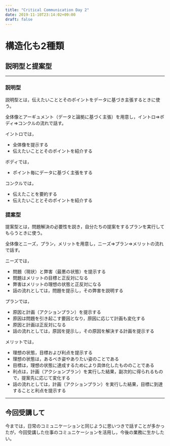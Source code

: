 ```yaml
---
title: "Critical Communication Day 2"
date: 2019-11-10T23:14:02+09:00
draft: false
---
```

# 構造化も2種類

## 説明型と提案型

---

### 説明型

説明型とは，伝えたいこととそのポイントをデータに基づき主張するときに使う。  

全体像とアーギュメント（データと論拠に基づく主張）を用意し，イントロ⇒ボディ⇒コンクルの流れで話す。  

イントロでは，

* 全体像を提示する
* 伝えたいこととそのポイントを紹介する

ボディでは，

* ポイント毎にデータに基づく主張をする

コンクルでは，

* 伝えたことを要約する
* 伝えたいこととそのポイントを紹介する

### 提案型

提案型とは，問題解決の必要性を説き，自分たちの提案をするプランを実行してもらうときに使う。

全体像とニーズ，プラン，メリットを用意し，ニーズ⇒プラン⇒メリットの流れで話す。

ニーズでは，

* 問題（現状）と弊害（最悪の状態）を提示する
* 問題はメリットの目標と正反対になる
* 弊害はメリットの理想の状態と正反対になる
* 話の流れとしては，問題を提示し，その弊害を説明する

プランでは，

* 原因と計画（アクションプラン）を提示する
* 原因は問題を引き起こす要因となり，原因に応じて計画も変化する
* 原因と計画は正反対になる
* 話の流れとしては，原因を提示し，その原因を解決する計画を提示する

メリットでは，

* 理想の状態，目標および利点を提示する
* 理想の状態は，あるべき姿やありたい姿のことである
* 目標は，理想の状態に達成するためにより具体化したもののことである
* 利点は，計画（アクションプラン）を実行した結果，副次的に得られるもので，提案先に応じて変化する
* 話の流れとしては，計画（アクションプラン）を実行した結果，目標に到達することと利点を提示する

---

## 今回受講して

今までは，日常のコミュニケーションと同じように思いつきで話すことが多かったが，今回受講した仕事のコミュニケーションを活用し，今後の業務に生かしたい。
